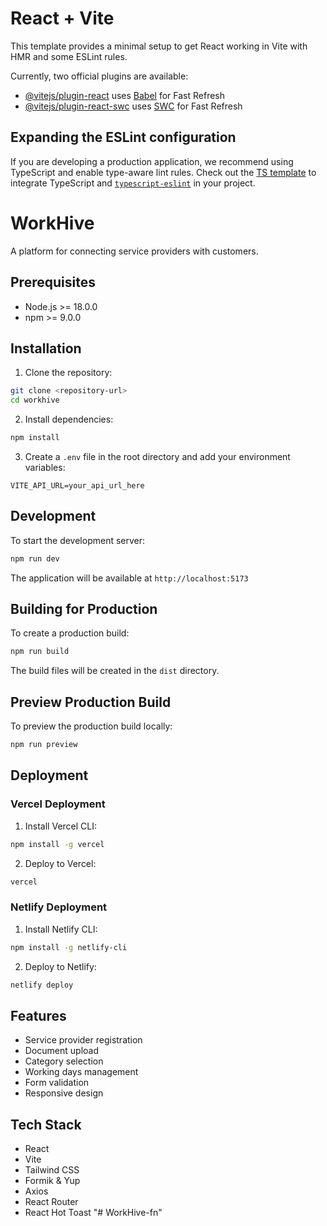 # React + Vite

This template provides a minimal setup to get React working in Vite with HMR and some ESLint rules.

Currently, two official plugins are available:

- [@vitejs/plugin-react](https://github.com/vitejs/vite-plugin-react/blob/main/packages/plugin-react/README.md) uses [Babel](https://babeljs.io/) for Fast Refresh
- [@vitejs/plugin-react-swc](https://github.com/vitejs/vite-plugin-react-swc) uses [SWC](https://swc.rs/) for Fast Refresh

## Expanding the ESLint configuration

If you are developing a production application, we recommend using TypeScript and enable type-aware lint rules. Check out the [TS template](https://github.com/vitejs/vite/tree/main/packages/create-vite/template-react-ts) to integrate TypeScript and [`typescript-eslint`](https://typescript-eslint.io) in your project.

# WorkHive

A platform for connecting service providers with customers.

## Prerequisites

- Node.js >= 18.0.0
- npm >= 9.0.0

## Installation

1. Clone the repository:
```bash
git clone <repository-url>
cd workhive
```

2. Install dependencies:
```bash
npm install
```

3. Create a `.env` file in the root directory and add your environment variables:
```env
VITE_API_URL=your_api_url_here
```

## Development

To start the development server:

```bash
npm run dev
```

The application will be available at `http://localhost:5173`

## Building for Production

To create a production build:

```bash
npm run build
```

The build files will be created in the `dist` directory.

## Preview Production Build

To preview the production build locally:

```bash
npm run preview
```

## Deployment

### Vercel Deployment

1. Install Vercel CLI:
```bash
npm install -g vercel
```

2. Deploy to Vercel:
```bash
vercel
```

### Netlify Deployment

1. Install Netlify CLI:
```bash
npm install -g netlify-cli
```

2. Deploy to Netlify:
```bash
netlify deploy
```

## Features

- Service provider registration
- Document upload
- Category selection
- Working days management
- Form validation
- Responsive design

## Tech Stack

- React
- Vite
- Tailwind CSS
- Formik & Yup
- Axios
- React Router
- React Hot Toast
"# WorkHive-fn" 
